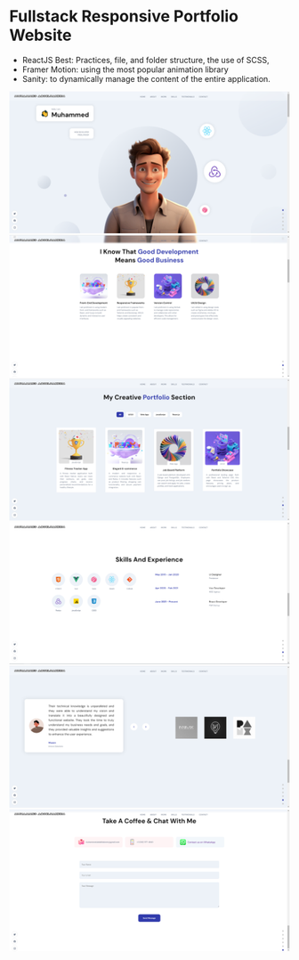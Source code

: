 # Fullstack Responsive Portfolio Website

- ReactJS Best: Practices, file, and folder structure, the use of SCSS,
- Framer Motion: using the most popular animation library
- Sanity: to dynamically manage the content of the entire application.

![Image](https://github.com/Mu93/portfolio-app/blob/main/screenshot/01.png)
![Image](https://github.com/Mu93/portfolio-app/blob/main/screenshot/02.png)
![Image](https://github.com/Mu93/portfolio-app/blob/main/screenshot/03.png)
![Image](https://github.com/Mu93/portfolio-app/blob/main/screenshot/04.png)
![Image](https://github.com/Mu93/portfolio-app/blob/main/screenshot/05.png)
![Image](https://github.com/Mu93/portfolio-app/blob/main/screenshot/06.png)
  
